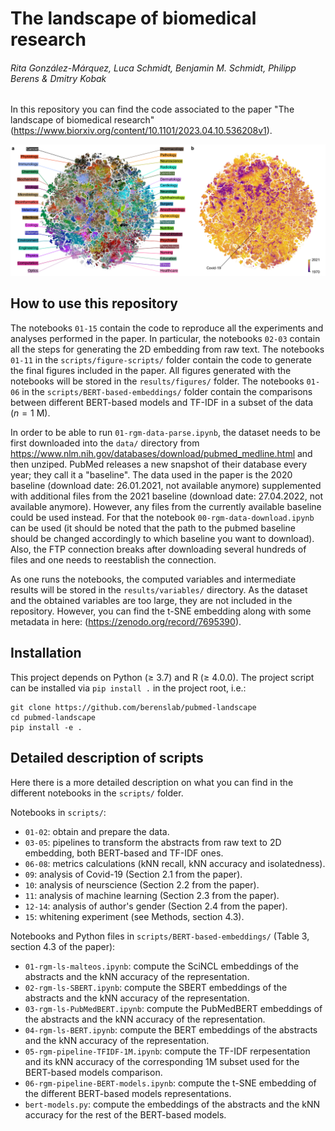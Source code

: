 # The landscape of biomedical research
###### Rita González-Márquez, Luca Schmidt, Benjamin M. Schmidt, Philipp Berens & Dmitry Kobak

In this repository you can find the code associated to the paper "The landscape of biomedical research" (https://www.biorxiv.org/content/10.1101/2023.04.10.536208v1).

![alt text](https://github.com/berenslab/pubmed-landscape/blob/main/results/figures/fig_1_general_embedding.png?raw=true)


## How to use this repository

The notebooks `01-15` contain the code to reproduce all the experiments and analyses performed in the paper. In particular, the notebooks `02-03` contain all the steps for generating the 2D embedding from raw text. The notebooks `01-11` in the `scripts/figure-scripts/` folder contain the code to generate the final figures included in the paper. All figures generated with the notebooks will be stored in the `results/figures/` folder. The notebooks `01-06` in the `scripts/BERT-based-embeddings/` folder contain the comparisons between different BERT-based models and TF-IDF in a subset of the data $(n=1$ M).

In order to be able to run `01-rgm-data-parse.ipynb`, the dataset needs to be first downloaded into the `data/` directory from https://www.nlm.nih.gov/databases/download/pubmed_medline.html and then unziped. PubMed releases a new snapshot of their database every year; they call it a "baseline". The data used in the paper is the 2020 baseline (download date: 26.01.2021, not available anymore) supplemented with additional files from the 2021 baseline (download date: 27.04.2022, not available anymore). However, any files from the currently available baseline could be used instead. For that the notebook `00-rgm-data-download.ipynb` can be used (it should be noted that the path to the pubmed baseline should be changed accordingly to which baseline you want to download). Also, the FTP connection breaks after downloading several hundreds of files and one needs to reestablish the connection.

As one runs the notebooks, the computed variables and intermediate results will be stored in the `results/variables/` directory. As the dataset and the obtained variables are too large, they are not included in the repository. However, you can find the t-SNE embedding along with some metadata in here: (https://zenodo.org/record/7695390).


## Installation
This project depends on Python ($\geq$ 3.7) and R ($\geq$ 4.0.0). The project script can be installed via `pip install .` in the project root, i.e.:
```
git clone https://github.com/berenslab/pubmed-landscape
cd pubmed-landscape
pip install -e .
```


## Detailed description of scripts

Here there is a more detailed description on what you can find in the different notebooks in the `scripts/` folder.

Notebooks in `scripts/`:
- `01-02`: obtain and prepare the data.
- `03-05`: pipelines to transform the abstracts from raw text to 2D embedding, both BERT-based and TF-IDF ones.
- `06-08`: metrics calculations (kNN recall, kNN accuracy and isolatedness).
- `09`: analysis of Covid-19 (Section 2.1 from the paper).
- `10`: analysis of neurscience (Section 2.2 from the paper).
- `11`: analysis of machine learning (Section 2.3 from the paper).
- `12-14`: analysis of author's gender (Section 2.4 from the paper).
- `15`: whitening experiment (see Methods, section 4.3).

Notebooks and Python files in `scripts/BERT-based-embeddings/` (Table 3, section 4.3 of the paper):
- `01-rgm-ls-malteos.ipynb`: compute the SciNCL embeddings of the abstracts and the kNN accuracy of the representation.
- `02-rgm-ls-SBERT.ipynb`: compute the SBERT embeddings of the abstracts and the kNN accuracy of the representation.
- `03-rgm-ls-PubMedBERT.ipynb`: compute the PubMedBERT embeddings of the abstracts and the kNN accuracy of the representation.
- `04-rgm-ls-BERT.ipynb`: compute the BERT embeddings of the abstracts and the kNN accuracy of the representation.
- `05-rgm-pipeline-TFIDF-1M.ipynb`: compute the TF-IDF rerpesentation and its kNN accuracy of the corresponding 1M subset used for the BERT-based models comparison.
- `06-rgm-pipeline-BERT-models.ipynb`: compute the t-SNE embedding of the different BERT-based models representations.
- `bert-models.py`: compute the embeddings of the abstracts and the kNN accuracy for the rest of the BERT-based models.
